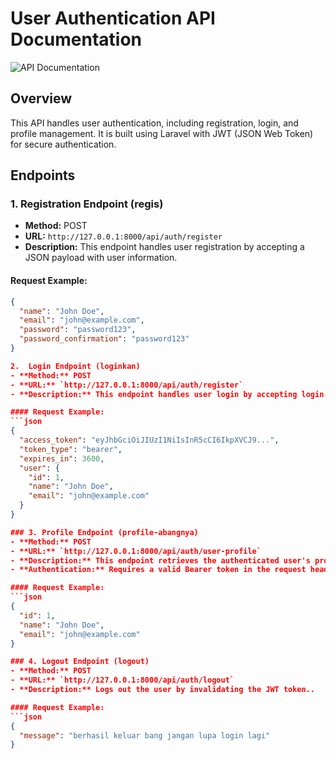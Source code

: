 # User Authentication API Documentation

![API Documentation](https://i.ibb.co/1nfBGHQ/Docs-API.png)

## Overview
This API handles user authentication, including registration, login, and profile management. It is built using Laravel with JWT (JSON Web Token) for secure authentication.

## Endpoints

### 1. Registration Endpoint (regis)
- **Method:** POST
- **URL:** `http://127.0.0.1:8000/api/auth/register`
- **Description:** This endpoint handles user registration by accepting a JSON payload with user information.

#### Request Example:
```json
{
  "name": "John Doe",
  "email": "john@example.com",
  "password": "password123",
  "password_confirmation": "password123"
} 

2.  Login Endpoint (loginkan)
- **Method:** POST
- **URL:** `http://127.0.0.1:8000/api/auth/register`
- **Description:** This endpoint handles user login by accepting login credentials (email and password).

#### Request Example:
```json
{
  "access_token": "eyJhbGciOiJIUzI1NiIsInR5cCI6IkpXVCJ9...",
  "token_type": "bearer",
  "expires_in": 3600,
  "user": {
    "id": 1,
    "name": "John Doe",
    "email": "john@example.com"
  }
}

### 3. Profile Endpoint (profile-abangnya)
- **Method:** POST
- **URL:** `http://127.0.0.1:8000/api/auth/user-profile`
- **Description:** This endpoint retrieves the authenticated user's profile information..
- **Authentication:** Requires a valid Bearer token in the request header...

#### Request Example:
```json
{
  "id": 1,
  "name": "John Doe",
  "email": "john@example.com"
}

### 4. Logout Endpoint (logout)
- **Method:** POST
- **URL:** `http://127.0.0.1:8000/api/auth/logout`
- **Description:** Logs out the user by invalidating the JWT token..

#### Request Example:
```json
{
  "message": "berhasil keluar bang jangan lupa login lagi"
}




